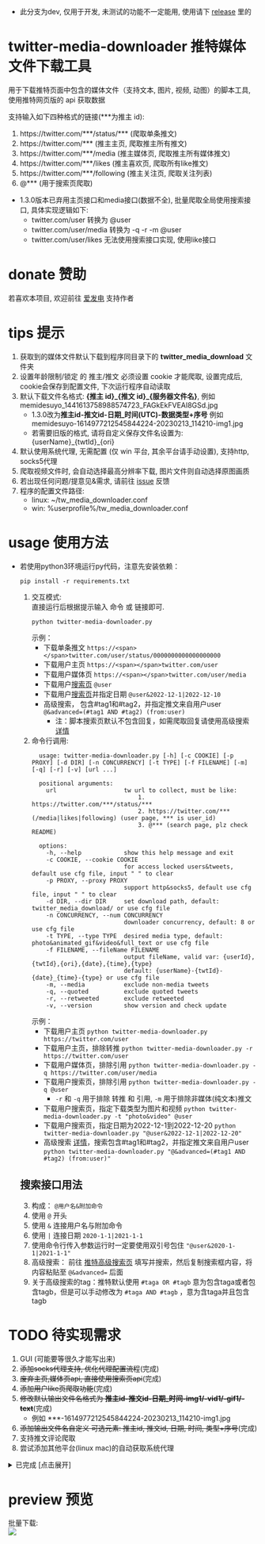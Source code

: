 * 此分支为dev, 仅用于开发, 未测试的功能不一定能用, 使用请下 [release](https://github.com/mengzonefire/twitter-media-downloader/releases) 里的

# twitter-media-downloader 推特媒体文件下载工具

用于下载推特页面中包含的媒体文件（支持文本, 图片, 视频, 动图）的脚本工具, 使用推特网页版的 api 获取数据

支持输入如下四种格式的链接(\*\*\*为推主 id):

1. https://<span></span>twitter.com/\*\*\*/status/\*\*\* (爬取单条推文)
2. https://<span></span>twitter.com/\*\*\* (推主主页, 爬取推主所有推文)
3. https://<span></span>twitter.com/\*\*\*/media (推主媒体页, 爬取推主所有媒体推文)
4. https://<span></span>twitter.com/\*\*\*/likes (推主喜欢页, 爬取所有like推文)
5. https://<span></span>twitter.com/\*\*\*/following (推主关注页, 爬取关注列表)
6. @\*\*\* (用于搜索页爬取)

* 1.3.0版本已弃用主页接口和media接口(数据不全), 批量爬取全局使用搜索接口, 具体实现逻辑如下:
  *  twitter.com/user 转换为 @user
  *  twitter.com/user/media 转换为 -q -r -m @user
  *  twitter.com/user/likes 无法使用搜索接口实现, 使用like接口

# donate 赞助

若喜欢本项目, 欢迎前往 [爱发电](https://afdian.net/@mengzonefire) 支持作者

# tips 提示

1. 获取到的媒体文件默认下载到程序同目录下的 **twitter_media_download** 文件夹
2. 设置年龄限制/锁定 的 推主/推文 必须设置 cookie 才能爬取, 设置完成后, cookie会保存到配置文件, 下次运行程序自动读取
3. 默认下载文件名格式: **{推主 id}\_{推文 id}\_{服务器文件名}**, 例如 memidesuyo_1441613758988574723_FAGkEkFVEAI8GSd.jpg
   * 1.3.0改为**推主id-推文id-日期_时间(UTC)-数据类型+序号** 例如 memidesuyo-1614977212545844224-20230213_114210-img1.jpg
   * 若需要旧版的格式, 请将自定义保存文件名设置为: {userName}\_{twtId}\_{ori}
4. 默认使用系统代理, 无需配置 (仅 win 平台, 其余平台请手动设置), 支持http, socks5代理
5. 爬取视频文件时, 会自动选择最高分辨率下载, 图片文件则自动选择原图画质
6. 若出现任何问题/提意见&需求, 请前往 [issue](https://github.com/mengzonefire/twitter-media-downloader/issues) 反馈
7. 程序的配置文件路径:
    * linux: ~/tw_media_downloader.conf
    * win: %userprofile%/tw_media_downloader.conf

# usage 使用方法

* 若使用python3环境运行py代码，注意先安装依赖：

  ```
  pip install -r requirements.txt
  ```

  1. 交互模式:  
      直接运行后根据提示输入 命令 或 链接即可.
      ```
      python twitter-media-downloader.py
      ```
      示例：
       * 下载单条推文 ```https://<span></span>twitter.com/user/status/0000000000000000000```
       * 下载用户主页 ```https://<span></span>twitter.com/user```
       * 下载用户媒体页 ```https://<span></span>twitter.com/user/media```
       * 下载用户[搜索页](#搜索接口用法) ```@user```  
       * 下载用户[搜索页](#搜索接口用法)并指定日期 ```@user&2022-12-1|2022-12-10```  
       * 高级搜索， 包含#tag1和#tag2，并指定推文来自用户user ```@&advanced=(#tag1 AND #tag2) (from:user)```  
         * 注：脚本搜索页默认不包含回复，如需爬取回复请使用高级搜索 [详情](#搜索接口用法)
  2. 命令行调用:
      ```
        usage: twitter-media-downloader.py [-h] [-c COOKIE] [-p PROXY] [-d DIR] [-n CONCURRENCY] [-t TYPE] [-f FILENAME] [-m] [-q] [-r] [-v] [url ...]

        positional arguments:
          url                   tw url to collect, must be like:
                                    1. https://twitter.com/***/status/***
                                    2. https://twitter.com/***(/media|likes|following) (user page, *** is user_id)
                                    3. @*** (search page, plz check README)

        options:
          -h, --help            show this help message and exit
          -c COOKIE, --cookie COOKIE
                                for access locked users&tweets, default use cfg file, input " " to clear
          -p PROXY, --proxy PROXY
                                support http&socks5, default use cfg file, input " " to clear
          -d DIR, --dir DIR     set download path, default: twitter_media_download/ or use cfg file
          -n CONCURRENCY, --num CONCURRENCY
                                downloader concurrency, default: 8 or use cfg file
          -t TYPE, --type TYPE  desired media type, default: photo&animated_gif&video&full_text or use cfg file
          -f FILENAME, --fileName FILENAME
                                output fileName, valid var: {userId},{twtId},{ori},{date},{time},{type}
                                default: {userName}-{twtId}-{date}_{time}-{type} or use cfg file
          -m, --media           exclude non-media tweets
          -q, --quoted          exclude quoted tweets
          -r, --retweeted       exclude retweeted
          -v, --version         show version and check update
      ```
      示例：
       * 下载用户主页 `python twitter-media-downloader.py https://twitter.com/user`
       * 下载用户主页，排除转推 `python twitter-media-downloader.py -r https://twitter.com/user`
       * 下载用户媒体页，排除引用 `python twitter-media-downloader.py -q https://twitter.com/user/media`
       * 下载用户搜索页，排除引用 `python twitter-media-downloader.py -q @user`
         * `-r` 和 `-q` 用于排除 转推 和 引用, `-m` 用于排除非媒体(纯文本)推文
       * 下载用户搜索页，指定下载类型为图片和视频 `python twitter-media-downloader.py -t "photo&video" @user`
       * 下载用户搜索页，指定日期为2022-12-1到2022-12-20 `python twitter-media-downloader.py "@user&2022-12-1|2022-12-20"`
       * 高级搜索 [详情](#搜索接口用法)，搜索包含#tag1和#tag2，并指定推文来自用户user `python twitter-media-downloader.py "@&advanced=(#tag1 AND #tag2) (from:user)"`
   
   ## 搜索接口用法
   3. 构成： `@用户名&附加命令`
   4. 使用 `@` 开头
   5. 使用 `&` 连接用户名与附加命令
   6. 使用 `|` 连接日期 `2020-1-1|2021-1-1`
   7. 使用命令行传入参数运行时一定要使用双引号包住 `"@user&2020-1-1|2021-1-1"`
   8. 高级搜索： 前往 [推特高级搜索页](https://twitter.com/search-advanced?f=live) 填写并搜索，然后复制搜索框内容，将内容粘贴至 `@&advanced=` 后面
   9. 关于高级搜索的tag：推特默认使用 `#taga OR #tagb` 意为包含taga或者包含tagb，但是可以手动修改为 `#taga AND #tagb` ，意为含taga并且包含tagb

# TODO 待实现需求

1. GUI (可能要等很久才能写出来)
2. ~~添加socks代理支持, 优化代理配置流程~~(完成)
3. ~~废弃主页,媒体页api, 直接使用搜索页api~~(完成)
4. ~~添加用户like页爬取功能~~(完成)
5. ~~修改默认输出文件名格式为 **推主id-推文id-日期_时间-img1/-vid1/-gif1/-text**~~(完成)
   * 例如 \*\*\*-1614977212545844224-20230213_114210-img1.jpg
6. ~~添加输出文件名自定义 可选元素: 推主id, 推文id, 日期, 时间, 类型+序号~~(完成)
7. 支持推文评论爬取
8. 尝试添加其他平台(linux mac)的自动获取系统代理

<details>
<summary>已完成 [点击展开]</summary>
<ol><li>支持 cmd 传参调用</li><li>支持爬取视频/动图文件</li><li>支持批量爬取推主所有媒体</li><li>下载进度显示</li><li>分模块重构代码方便后续开发</li><li>支持手动设置 UA 和代理</li><li>支持设置 cookie 用于爬取锁推</li><li>完善程序错误 log 导出 (完成, 现会在崩溃后写入完整 log 到文件)</li><li>批量爬取时输出进度记录, 并在程序异常退出重启后导入进度继续下载 (废弃)</li><li>在文件名前添加推文 id, 方便定位推文</li><li>支持自定义下载路径</li><li>提供推文 id 转推文 url 功能</li><li>退出时保存 UA/代理/cookie 到配置文件, 下次运行程序自动读取设置</li><li>在直接运行程序的交互模式下加入 cookie,下载路径,代理的设置命令</li><li>添加自动更新功能&amp;CI 自动编译</li><li>废弃推文 id 转 url 功能, 并将下载文件的格式设置为: {推主 id}_{推文 id}_{服务器文件名} (方便定位推文 url)</li><li>添加自定义关键字/正则表达式, 提取推文中的 url 链接 (废弃, 由 TODO#23 替代)</li><li>添加媒体文件的筛选提取功能(例如 仅图片, 仅视频)</li><li>添加推主转载推文的媒体提取功能 (废弃, 转载推文没有独立的获取接口)</li><li>优化启动逻辑, 启动时网络检查失败不再强制跳出程序</li><li>下载文件时跳过目标路径下已存在的文件, 避免重复下载</li><li>添加爬取推文文本内容的功能(可选参数)</li><li>使用多线程并发下载多个文件, 提高下载速度(可选线程并发数)</li><li>已知 UserMedia api 会把已删除的推文一起返回, 占用 count, 导致爬取内容不完整, 尝试修复</li><li>支持输入空配置项(例如cookie设置), 用于重置对应配置 (完成, cookie, proxy, ua均已支持)</li><li>配置cookie时添加完整的cookie校验, 防止输错cookie导致接口返回403 (已修复, 其实是正则写错导致cookie解析错误)</li><li>userMedia接口老是缺数据, 将批量爬取的逻辑改为从userMedia提取tw_id, 然后丢到singlePageTask去执行 (已修复, 实际问题为部分用户/推文有年龄限制, 需要设置cookie才能正常访问, 1.2.3版本已加入提示)</li><li>直接运行模式下, 完善操作提示, 照顾小白</li></ol>
</details>

# preview 预览

批量下载:  
<img src="https://pic.rmb.bdstatic.com/bjh/e7bb8983c155712b6175e99f9f66ff35.png">
